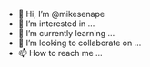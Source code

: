 - 👋 Hi, I’m @mikesenape
- 👀 I’m interested in ...
- 🌱 I’m currently learning ...
- 💞️ I’m looking to collaborate on ...
- 📫 How to reach me ...

<!---
mikesenape/mikesenape is a ✨ special ✨ repository because its `README.md` (this file) appears on your GitHub profile.
You can click the Preview link to take a look at your changes.
--->
